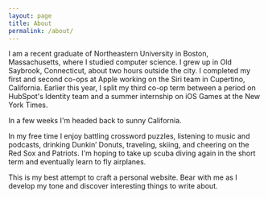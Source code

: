 ```yaml
---
layout: page
title: About
permalink: /about/
---
```


I am a recent graduate of Northeastern University in Boston, Massachusetts, where I studied computer science. I grew up in Old Saybrook, Connecticut, about two hours outside the city. I completed my first and second co-ops at Apple working on the Siri team in Cupertino, California. Earlier this year, I split my third co-op term between a period on HubSpot's Identity team and a summer internship on iOS Games at the New York Times.

In a few weeks I'm headed back to sunny California.

In my free time I enjoy battling crossword puzzles, listening to music and podcasts, drinking Dunkin’ Donuts, traveling, skiing, and cheering on the Red Sox and Patriots. I'm hoping to take up scuba diving again in the short term and eventually learn to fly airplanes.

This is my best attempt to craft a personal website. Bear with me as I develop my tone and discover interesting things to write about.
